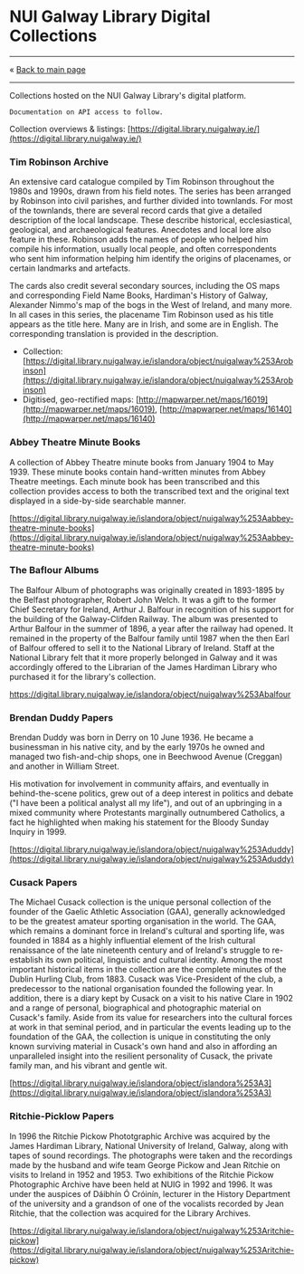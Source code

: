 # NUI Galway Library Digital Collections 

------------------------------

&laquo; [Back to main page](readme.md)

------------------------------

Collections hosted on the NUI Galway Library's digital platform. 

`Documentation on API access to follow.`

Collection overviews & listings: [https://digital.library.nuigalway.ie/](https://digital.library.nuigalway.ie/) 
 
### Tim Robinson Archive 
An extensive card catalogue compiled by Tim Robinson throughout the 1980s and 1990s, drawn from his field notes. The series has been arranged by Robinson into civil parishes, and further divided into townlands. For most of the townlands, there are several record cards that give a detailed description of the local landscape. These describe historical, ecclesiastical, geological, and archaeological features. Anecdotes and local lore also feature in these. Robinson adds the names of people who helped him compile his information, usually local people, and often correspondents who sent him information helping him identify the origins of placenames, or certain landmarks and artefacts.  

The cards also credit several secondary sources, including the OS maps and corresponding Field Name Books, Hardiman's History of Galway, Alexander Nimmo's map of the bogs in the West of Ireland, and many more.  
In all cases in this series, the placename Tim Robinson used as his title appears as the title here. Many are in Irish, and some are in English. The corresponding translation is provided in the description. 

- Collection: [https://digital.library.nuigalway.ie/islandora/object/nuigalway%253Arobinson](https://digital.library.nuigalway.ie/islandora/object/nuigalway%253Arobinson)
- Digitised, geo-rectified maps: [http://mapwarper.net/maps/16019](http://mapwarper.net/maps/16019), [http://mapwarper.net/maps/16140](http://mapwarper.net/maps/16140)

### Abbey Theatre Minute Books 
 
A collection of Abbey Theatre minute books from January 1904 to May 1939. These minute books contain hand-written minutes from Abbey Theatre meetings. Each minute book has been transcribed and this collection provides access to both the transcribed text and the original text displayed in a side-by-side searchable manner. 

[https://digital.library.nuigalway.ie/islandora/object/nuigalway%253Aabbey-theatre-minute-books](https://digital.library.nuigalway.ie/islandora/object/nuigalway%253Aabbey-theatre-minute-books)
 
### The Baflour Albums 
 
The Balfour Album of photographs was originally created in 1893-1895 by the Belfast photographer, Robert John Welch. It was a gift to the former Chief Secretary for Ireland, Arthur J. Balfour in recognition of his support for the building of the Galway-Clifden Railway. The album was presented to Arthur Balfour in the summer of 1896, a year after the railway had opened. It remained in the property of the Balfour family until 1987 when the then Earl of Balfour offered to sell it to the National Library of Ireland. Staff at the National Library felt that it more properly belonged in Galway and it was accordingly offered to the Librarian of the James Hardiman Library who purchased it for the library's collection. 

[https://digital.library.nuigalway.ie/islandora/object/nuigalway%253Abalfour ](https://digital.library.nuigalway.ie/islandora/object/nuigalway%253Abalfour)
 
### Brendan Duddy Papers 
 
Brendan Duddy was born in Derry on 10 June 1936. He became a businessman in his native city, and by the early 1970s he owned and managed two fish-and-chip shops, one in Beechwood Avenue (Creggan) and another in William Street. 
 
His motivation for involvement in community affairs, and eventually in behind-the-scene politics, grew out of a deep interest in politics and debate ("I have been a political analyst all my life"), and out of an upbringing in a mixed community where Protestants marginally outnumbered Catholics, a fact he highlighted when making his statement for the Bloody Sunday Inquiry in 1999. 

[https://digital.library.nuigalway.ie/islandora/object/nuigalway%253Aduddy](https://digital.library.nuigalway.ie/islandora/object/nuigalway%253Aduddy) 
 
### Cusack Papers 
 
The Michael Cusack collection is the unique personal collection of the founder of the Gaelic Athletic Association (GAA), generally acknowledged to be the greatest amateur sporting organisation in the world. The GAA, which remains a dominant force in Ireland's cultural and sporting life, was founded in 1884 as a highly influential element of the Irish cultural renaissance of the late nineteenth century and of Ireland's struggle to re-establish its own political, linguistic and cultural identity. Among the most important historical items in the collection are the complete minutes of the Dublin Hurling Club, from 1883. Cusack was Vice-President of the club, a predecessor to the national organisation founded the following year. In addition, there is a diary kept by Cusack on a visit to his native Clare in 1902 and a range of personal, biographical and photographic material on Cusack's family. Aside from its value for researchers into the cultural forces at work in that seminal period, and in particular the events leading up to the foundation of the GAA, the collection is unique in constituting the only known surviving material in Cusack's own hand and also in affording an unparalleled insight into the resilient personality of Cusack, the private family man, and his vibrant and gentle wit. 

[https://digital.library.nuigalway.ie/islandora/object/islandora%253A3](https://digital.library.nuigalway.ie/islandora/object/islandora%253A3) 
 
### Ritchie-Picklow Papers 
 
In 1996 the Ritchie Pickow Phototgraphic Archive was acquired by the James Hardiman Library, National University of Ireland, Galway, along with tapes of sound recordings. The photographs were taken and the recordings made by the husband and wife team George Pickow and Jean Ritchie on visits to Ireland in 1952 and 1953. Two exhibitions of the Ritchie Pickow Photographic Archive have been held at NUIG in 1992 and 1996. It was under the auspices of Dáibhín Ó Cróinín, lecturer in the History Department of the university and a grandson of one of the vocalists recorded by Jean Ritchie, that the collection was acquired for the Library Archives. 

[https://digital.library.nuigalway.ie/islandora/object/nuigalway%253Aritchie-pickow](https://digital.library.nuigalway.ie/islandora/object/nuigalway%253Aritchie-pickow) 
 

